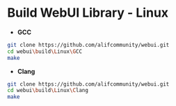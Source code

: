 # Build WebUI Library - Linux

- **GCC**

```sh
git clone https://github.com/alifcommunity/webui.git
cd webui\build\Linux\GCC
make
```

- **Clang**

```sh
git clone https://github.com/alifcommunity/webui.git
cd webui\build\Linux\Clang
make
```
